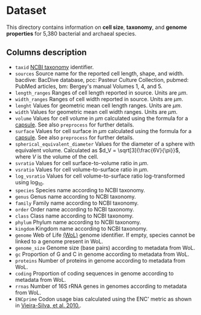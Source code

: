 # Dataset

This directory contains information on **cell size**, **taxonomy**, and **genome properties** for 5,380 bacterial and archaeal species.

## Columns description
* `taxid`	[NCBI taxonomy](https://www.ncbi.nlm.nih.gov/Taxonomy/Browser/wwwtax.cgi) identifier.
* `sources`	Source name for the reported cell length, shape, and width. bacdive: BacDive database, pcc: Pasteur Culture Collection, pubmed: PubMed articles, bm: Bergey's manual Volumes 1, 4, and 5.
* `length_ranges`	Ranges of cell length reported in source. Units are $\mu m$.
* `width_ranges`	Ranges of cell width reported in source. Units are $\mu m$.
* `lenght`	Values for geometric mean cell length ranges. Units are $\mu m$.
* `width`	Values for geometric mean cell width ranges. Units are $\mu m$.
* `volume`	Values for cell volume in $\mu m$ calculated using the formula for a [capsule](https://en.wikipedia.org/wiki/Capsule_(geometry)). See also `preprocess` for further details.
* `surface`	Values for cell surface in $\mu m$ calculated using the formula for a [capsule](https://en.wikipedia.org/wiki/Capsule_(geometry)). See also `preprocess` for further details.
* `spherical_equivalent_diameter`	Values for the diameter of a sphere with equivalent volume. Calculated as $d_V = \sqrt[3]{\frac{6V}{\pi}}$, where $V$ is the volume of the cell.
* `svratio`	Values for cell surface-to-volume ratio in $\mu m$.
* `vsratio`	Values for cell volume-to-surface ratio in $\mu m$.
* `log_vsratio`	Values for cell volume-to-surface ratio log-transformed using $\text{log}_{10}$.
* `species`	Species name according to NCBI taxonomy.
* `genus`	Genus name according to NCBI taxonomy.
* `family`	Family name according to NCBI taxonomy.
* `order`	Order name according to NCBI taxonomy.
* `class`	Class name according to NCBI taxonomy.
* `phylum`	Phylum name according to NCBI taxonomy.
* `kingdom`	Kingdom name according to NCBI taxonomy.
* `genome`	Web of Life [(WoL)](https://biocore.github.io/wol/data/genomes/) genome identifier. If empty, species cannot be linked to a genome present in WoL.
* `genome_size`	Genome size (base pairs) according to metadata from WoL.
* `gc`	Proportion of G and C in genome according to metadata from WoL.
* `proteins`	Number of proteins in genome according to metadata from WoL.
* `coding`	Proportion of coding sequences in genome according to metadata from WoL.
* `rrnas`	Number of 16S rRNA genes in genomes according to metadata from WoL.
* `ENCprime`	Codon usage bias calculated using the ENC\' metric as shown in [Vieira-Silva, et al. 2010.](https://journals.plos.org/plosgenetics/article?id=10.1371/journal.pgen.1000808).
